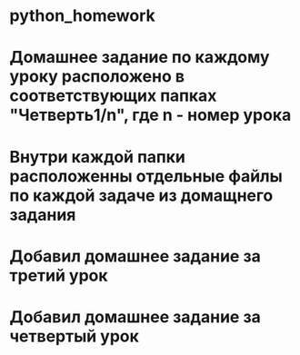 # python_homework
# Домашнее задание по каждому уроку расположено в соответствующих папках "Четверть1/n", где n - номер урока
# Внутри каждой папки расположенны отдельные файлы по каждой задаче из домащнего задания
# Добавил домашнее задание за третий урок
# Добавил домашнее задание за четвертый урок

